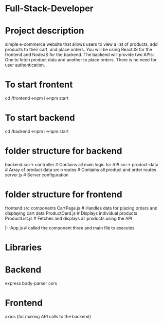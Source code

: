 # Full-Stack-Developer

# Project description
simple e-commerce website that allows users to view a list of products, add
products to their cart, and place orders.
You will be using ReactJS for the frontend and NodeJS for the backend. The backend will provide
two APIs:
One to fetch product data and another to place orders.
There is no need for user authentication.

# To start frontent

cd /frontend->npm i->npm start

# To start backend

cd /backend->npm i->npm start

# folder structure for backend

backend
src-> controller # Contains all main logic for API
src-> product-data # Array of product data
src->routes # Contains all product and order routes
server.js # Server configuration

# folder structure for frontend

frontend
src
components
CartPage.js # Handles data for placing orders and displaying cart data
ProductCard.js # Displays individual products
ProductList.js # Fetches and displays all products using the API

|--App.js # called the component three and main file to executes

# Libraries

# Backend

express
body-parser
cors

# Frontend

axios (for making API calls to the backend)
